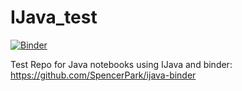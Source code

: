 # IJava_test

[![Binder](https://mybinder.org/badge_logo.svg)](https://mybinder.org/v2/gh/linkedbuildingdata/SummerSchoolOfLDAC/multiKernel)

Test Repo for Java notebooks using IJava and binder: https://github.com/SpencerPark/ijava-binder

